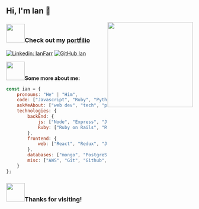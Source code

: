 ## Hi, I'm Ian 👋
<img align='right' src="https://media.giphy.com/media/fAcQ7d1Hnx2XlY6SMe/giphy.gif" width="230">

### <img src="https://media.giphy.com/media/afn6ts3eRHxQ5pZtZ9/giphy.gif" width="50">Check out my [portfilio](https://ianfarr.dev)

[![Linkedin: IanFarr](https://img.shields.io/badge/-IanFarr-blue?style=flat-square&logo=Linkedin&logoColor=white&link=https://www.linkedin.com/in/ianfarr/)](https://www.linkedin.com/in/ianfarr/)
[![GitHub Ian](https://img.shields.io/github/followers/IanFarr?label=follow&style=social)](https://github.com/IanFarr)

<img src="https://media.giphy.com/media/JsVFt4KADrEJdPUO6E/giphy.gif" width="50">**Some more about me:**
```javascript
const ian = {
    pronouns: "He" | "Him",
    code: ["Javascript", "Ruby", "Python", "SQL", "HTML", "CSS"],
    askMeAbout: ["web dev", "tech", "photography/videography"],
    technologies: {
        backEnd: {
            js: ["Node", "Express", "Jest"],
            Ruby: ["Ruby on Rails", "RSpec"]
        },
        frontend: {
            web: ["React", "Redux", "JQuery", "Webpack"]
        },
        databases: ["mongo", "PostgreSQL"],
        misc: ["AWS", "Git", "Github", "Heroku"]
    }
};
```

### <img src="https://media.giphy.com/media/hLx2KQubz92MpwhmRL/giphy.gif" width="50">Thanks for visiting!
